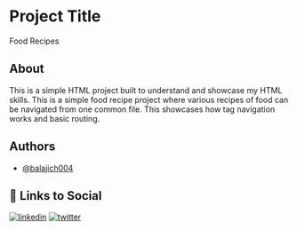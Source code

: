 
# Project Title

Food Recipes

## About

This is a simple HTML project built to understand and showcase my HTML skills. This is a simple food recipe project where various recipes of food can be navigated from one common file. This showcases how <a> tag navigation works and basic routing.
  
## Authors

- [@balajich004](https://www.github.com/balajich004)

## 🔗 Links to Social

[![linkedin](https://img.shields.io/badge/linkedin-0A66C2?style=for-the-badge&logo=linkedin&logoColor=white)](https://www.linkedin.com/in/balaji-chennupati-2a7629286/)
[![twitter](https://img.shields.io/badge/twitter-1DA1F2?style=for-the-badge&logo=twitter&logoColor=white)](https://twitter.com/balajich004)

